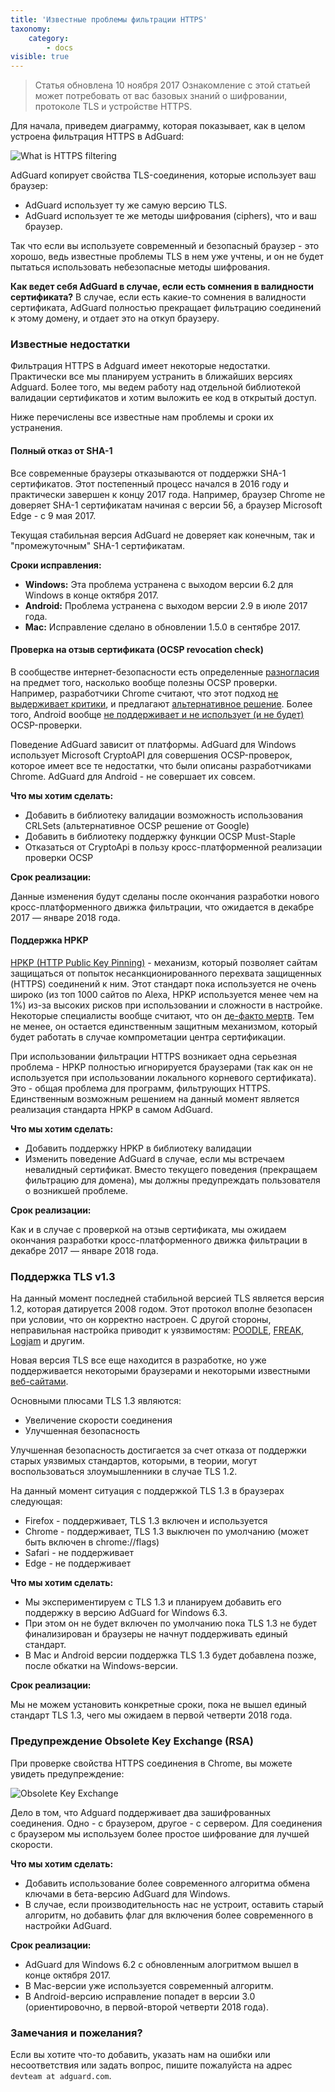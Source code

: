 ```yaml
---
title: 'Известные проблемы фильтрации HTTPS'
taxonomy:
    category:
        - docs
visible: true
---
```


> Статья обновлена 10 ноября 2017
> Ознакомление с этой статьей может потребовать от вас базовых знаний о шифровании, протоколе TLS и устройстве HTTPS.

Для начала, приведем диаграмму, которая показывает, как в целом устроена фильтрация HTTPS в AdGuard:

![What is HTTPS filtering](https://cdn.adguard.com/public/Adguard/Blog/https/what_is_https_filtering_ru.png)

AdGuard копирует свойства TLS-соединения, которые использует ваш браузер:

* AdGuard использует ту же самую версию TLS.
* AdGuard использует те же методы шифрования (ciphers), что и ваш браузер.

Так что если вы используете современный и безопасный браузер - это хорошо, ведь известные проблемы TLS в нем уже учтены, и он не будет пытаться использовать небезопасные методы шифрования.

**Как ведет себя AdGuard в случае, если есть сомнения в валидности сертификата?** 
В случае, если есть какие-то сомнения в валидности сертификата, AdGuard полностью прекращает фильтрацию соединений к этому домену, и отдает это на откуп браузеру.

### Известные недостатки

Фильтрация HTTPS в Adguard имеет некоторые недостатки. Практически все мы планируем устранить в ближайших версиях Adguard. Более того, мы ведем работу над отдельной библиотекой валидации сертификатов и хотим выложить ее код в открытый доступ.

Ниже перечислены все известные нам проблемы и сроки их устранения.

#### Полный отказ от SHA-1

Все современные браузеры отказываются от поддержки SHA-1 сертификатов. Этот постепенный процесс начался в 2016 году и практически завершен к концу 2017 года. Например, браузер Chrome не доверяет SHA-1 сертификатам начиная с версии 56, а браузер Microsoft Edge - с 9 мая 2017.

Текущая стабильная версия AdGuard не доверяет как конечным, так и "промежуточным" SHA-1 сертификатам.

**Сроки исправления:**

* **Windows:** Эта проблема устранена с выходом версии 6.2 для Windows в конце октября 2017.
* **Android:** Проблема устранена с выходом версии 2.9 в июле 2017 года.
* **Mac:** Исправление сделано в обновлении 1.5.0 в сентябре 2017.

#### Проверка на отзыв сертификата (OCSP revocation check)

В сообществе интернет-безопасности есть определенные [разногласия](https://www.grc.com/revocation/crlsets.htm) на предмет того, насколько вообще полезны OCSP проверки. Например, разработчики Chrome считают, что этот подход [не выдерживает критики](https://www.imperialviolet.org/2014/04/19/revchecking.html), и предлагают [альтернативное решение](https://www.imperialviolet.org/2012/02/05/crlsets.html). Более того, Android вообще [не поддерживает и не использует (и не будет)](https://issuetracker.google.com/issues/36993981) OCSP-проверки.

Поведение AdGuard зависит от платформы. AdGuard для Windows использует Microsoft CryptoAPI для совершения OCSP-проверок, которое имеет все те недостатки, что были описаны разработчиками Chrome. AdGuard для Android - не совершает их совсем.

**Что мы хотим сделать:**

* Добавить в библиотеку валидации возможность использования CRLSets (альтернативное OCSP решение от Google)
* Добавить в библиотеку поддержку функции OCSP Must-Staple
* Отказаться от CryptoApi в пользу кросс-платформенной реализации проверки OCSP

**Срок реализации:**

Данные изменения будут сделаны после окончания разработки нового кросс-платформенного движка фильтрации, что ожидается в декабре 2017 — январе 2018 года.

#### Поддержка HPKP

[HPKP (HTTP Public Key Pinning)](https://en.wikipedia.org/wiki/HTTP_Public_Key_Pinning) - механизм, который позволяет сайтам защищаться от попыток несанкционированного перехвата защищенных (HTTPS) соединений к ним. Этот стандарт пока используется не очень широко (из топ 1000 сайтов по Alexa, HPKP используется менее чем на 1%) из-за высоких рисков при использовании и сложности в настройке. Некоторые специалисты вообще считают, что он [де-факто мертв](https://blog.qualys.com/ssllabs/2016/09/06/is-http-public-key-pinning-dead). Тем не менее, он остается единственным защитным механизмом, который будет работать в случае компрометации центра сертификации.

При использовании фильтрации HTTPS возникает одна серьезная проблема - HPKP полностью игнорируется браузерами (так как он не используется при использовании локального корневого сертификата). Это - общая проблема для программ, фильтрующих HTTPS. Единственным возможным решением на данный момент является реализация стандарта HPKP в самом AdGuard.

**Что мы хотим сделать:**

* Добавить поддержку HPKP в библиотеку валидации
* Изменить поведение AdGuard в случае, если мы встречаем невалидный сертификат. Вместо текущего поведения (прекращаем фильтрацию для домена), мы должны предупреждать пользователя о возникшей проблеме.

**Срок реализации:**

Как и в случае с проверкой на отзыв сертификата, мы ожидаем окончания разработки кросс-платформенного движка фильтрации в декабре 2017 — январе 2018 года.

### Поддержка TLS v1.3

На данный момент последней стабильной версией TLS является версия 1.2, которая датируется 2008 годом. Этот протокол вполне безопасен при условии, что он корректно настроен. С другой стороны, неправильная настройка приводит к уязвимостям: [POODLE](https://blog.qualys.com/ssllabs/2014/10/15/ssl-3-is-dead-killed-by-the-poodle-attack), [FREAK](https://censys.io/blog/freak), [Logjam](https://weakdh.org/) и другим.

Новая версия TLS все еще находится в разработке, но уже поддерживается некоторыми браузерами и некоторыми известными [веб-сайтами](https://blog.cloudflare.com/introducing-tls-1-3/).

Основными плюсами TLS 1.3 являются:

* Увеличение скорости соединения
* Улучшенная безопасность

Улучшенная безопасность достигается за счет отказа от поддержки старых уязвимых стандартов, которыми, в теории, могут воспользоваться злоумышленники в случае TLS 1.2.

На данный момент ситуация с поддержкой TLS 1.3 в браузерах следующая:

* Firefox - поддерживает, TLS 1.3 включен и используется
* Chrome - поддерживает, TLS 1.3 выключен по умолчанию (может быть включен в chrome://flags)
* Safari - не поддерживает
* Edge - не поддерживает

**Что мы хотим сделать:**

* Мы экспериментируем с TLS 1.3 и планируем добавить его поддержку в версию AdGuard for Windows 6.3.
* При этом он не будет включен по умолчанию пока TLS 1.3 не будет финализирован и браузеры не начнут поддерживать единый стандарт.
* В Mac и Android версии поддержка TLS 1.3 будет добавлена позже, после обкатки на Windows-версии.

**Срок реализации:**

Мы не можем установить конкретные сроки, пока не вышел единый стандарт TLS 1.3, чего мы ожидаем в первой четверти 2018 года.

### Предупреждение Obsolete Key Exchange (RSA)

При проверке свойства HTTPS соединения в Chrome, вы можете увидеть предупреждение:

![Obsolete Key Exchange](https://cdn.adguard.com/public/Adguard/Blog/https/obsolete_key_exchange.png)

Дело в том, что Adguard поддерживает два зашифрованных соединения. Одно - с браузером, другое - с сервером. Для соединения с браузером мы используем более простое шифрование для лучшей скорости.

**Что мы хотим сделать:**

* Добавить использование более современного алгоритма обмена ключами в бета-версию AdGuard для Windows.
* В случае, если производительность нас не устроит, оставить старый алгоритм, но добавить флаг для включения более современного в настройки AdGuard.

**Срок реализации:**

* AdGuard для Windows 6.2 с обновленным алогритмом вышел в конце октября 2017.
* В Mac-версии уже используется современный алгоритм.
* В Android-версию исправление попадет в версии 3.0 (ориентировочно, в первой-второй четверти 2018 года).

### Замечания и пожелания?
Если вы хотите что-то добавить, указать нам на ошибки или несоответствия или задать вопрос, пишите пожалуйста на адрес `devteam at adguard.com`.
